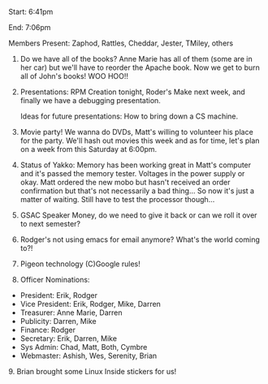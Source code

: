 Start: 6:41pm </p><p>
End: 7:06pm </p><p>
Members Present: Zaphod, Rattles, Cheddar, Jester, TMiley, others </p><p>
1. Do we have all of the books?  Anne Marie has all of them (some are in her car) but we'll have to reorder the Apache book.  Now we get to burn all of John's books! WOO HOO!! </p><p>
2. Presentations: RPM Creation tonight, Roder's Make next week, and finally we have a debugging presentation. </p><p>
Ideas for future presentations: How to bring down a CS machine. </p><p>
3. Movie party!  We wanna do DVDs, Matt's willing to volunteer his place for the party.  We'll hash out movies this week and as for time, let's plan on a week from this Saturday at 6:00pm. </p><p>
4. Status of Yakko:  Memory has been working great in Matt's computer and it's passed the memory tester.  Voltages in the power supply or okay. Matt ordered the new mobo but hasn't received an order confirmation but that's not necessarily a bad thing... So now it's just a matter of waiting.  Still have to test the processor though... </p><p>
5. GSAC Speaker Money, do we need to give it back or can we roll it over to next semester? </p><p>
6. Rodger's not using emacs for email anymore?  What's the world coming to?! </p><p>
7. Pigeon technology (C)Google rules! </p><p>
8. Officer Nominations: </p><p>
<ul> <li>President: Erik, Rodger <li>Vice President: Erik, Rodger, Mike, Darren <li>Treasurer: Anne Marie, Darren <li>Publicity: Darren, Mike <li>Finance: Rodger <li>Secretary: Erik, Darren, Mike <li>Sys Admin: Chad, Matt, Both, Cymbre <li>Webmaster: Ashish, Wes, Serenity, Brian </ul> </p><p>
9. Brian brought some Linux Inside stickers for us! </p>
